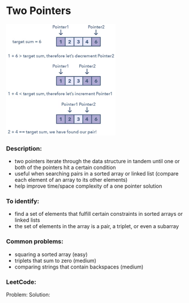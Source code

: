 # Two Pointers
<img src="https://github.com/OleksandrLevinskyi/DataStructAndAlgoDocs/blob/main/patterns/images/two-pointers.png" alt="two pointers" width="300"/>

### Description:
* two pointers iterate through the data structure in tandem until one or both of the pointers hit a certain condition
* useful when searching pairs in a sorted array or linked list (compare each element of an array to its other elements)
* help improve time/space complexity of a one pointer solution

### To identify:
* find a set of elements that fulfill certain constraints in sorted arrays or linked lists
* the set of elements in the array is a pair, a triplet, or even a subarray

### Common problems:
* squaring a sorted array (easy)
* triplets that sum to zero (medium)
* comparing strings that contain backspaces (medium)

### LeetCode:
Problem:
Solution: